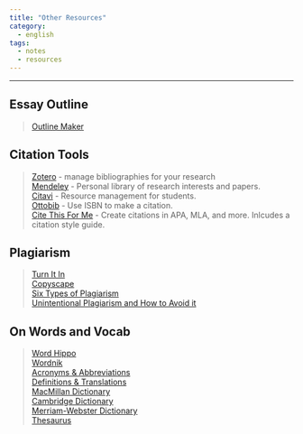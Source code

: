 ```yaml
---
title: "Other Resources"
category: 
  - english
tags: 
  - notes
  - resources
---
```

--- 

## Essay Outline
> [Outline Maker](http://www.crlsresearchguide.org/NewOutlineMaker/NewOutlineMakerInput.aspx)

## Citation Tools 
> [Zotero](https://www.zotero.org/) - manage bibliographies for your research  
> [Mendeley](https://www.mendeley.com/) - Personal library of research interests and papers.   
> [Citavi](https://www.citavi.com/en/students) - Resource management for students.   
> [Ottobib](http://www.ottobib.com/) - Use ISBN to make a citation.   
> [Cite This For Me](http://www.citethisforme.com/) - Create citations in APA, MLA, and more. Inlcudes a citation style guide.  

## Plagiarism 
> [Turn It In](https://www.turnitin.com/)  
> [Copyscape](https://www.copyscape.com/)  
> [Six Types of Plagiarism](https://www.articlechecker.com/resource/what-are-the-6-types-of-plagiarism/)  
> [Unintentional Plagiarism and How to Avoid it](https://ivypanda.com/blog/how-to-prevent-unintentional-plagiarism/)  


## On Words and Vocab
> [Word Hippo](https://www.wordhippo.com/)  
> [Wordnik](https://www.wordnik.com/)  
> [Acronyms & Abbreviations](https://www.abbreviations.com/)  
> [Definitions & Translations](https://www.definitions.net/)  
> [MacMillan Dictionary](https://www.macmillandictionary.com/)  
> [Cambridge Dictionary](https://dictionary.cambridge.org/)  
> [Merriam-Webster Dictionary](https://www.merriam-webster.com/)   
> [Thesaurus](https://www.thesaurus.com/)   


